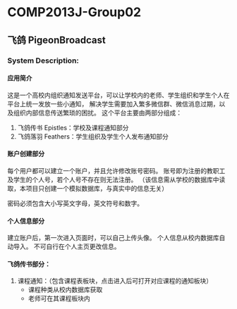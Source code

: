 # COMP2013J-Group02

## 飞鸽 PigeonBroadcast

### System Description:
#### 应用简介
这是一个高校内组织通知发送平台，可以让学校内的老师、学生组织和学生个人在平台上统一发放一些小通知，
解决学生需要加入繁多微信群、微信消息过期，以及组织内部信息传送繁琐的困扰。
这个平台主要由两部分组成：
1. 飞鸽传书 Epistles：学校及课程通知部分
2. 飞鸽落羽 Feathers：学生组织及学生个人发布通知部分

#### 账户创建部分
每个用户都可以建立一个账户，并且允许修改账号密码。
账号即为注册的教职工及学生的个人号，若个人号不存在则无法注册。
（该信息需从学校的数据库中读取，本项目只创建一个模拟数据库，与真实中的信息无关）

密码必须包含大小写英文字母，英文符号和数字。

#### 个人信息部分
建立账户后，第一次进入页面时，可以自己上传头像。
个人信息从校内数据库自动导入。
不可自行在个人主页更改信息。

#### 飞鸽传书部分：
1. 课程通知：（包含课程表板块，点击进入后可打开对应课程的通知板块）
   + 课程种类从校内数据库获取
   + 老师可在其课程板块内

